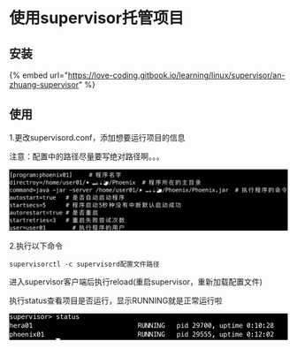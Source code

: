 # 使用supervisor托管项目

## 安装

{% embed url="https://love-coding.gitbook.io/learning/linux/supervisor/an-zhuang-supervisor" %}

## 使用

1.更改supervisord.conf，添加想要运行项目的信息

注意：配置中的路径尽量要写绝对路径啊。。。

![](../../.gitbook/assets/image%20%2813%29.png)

2.执行以下命令

```text
supervisorctl -c supervisord配置文件路径
```

进入supervisor客户端后执行reload\(重启supervisor，重新加载配置文件\) 

执行status查看项目是否运行，显示RUNNING就是正常运行啦

![](../../.gitbook/assets/image%20%283%29.png)













